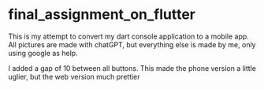 # final_assignment_on_flutter

This is my attempt to convert my dart console application to a mobile app.
All pictures are made with chatGPT, but everything else is made by me, only using google as help.

I added a gap of 10 between all buttons. This made the phone version a little uglier, but the web
version much prettier
